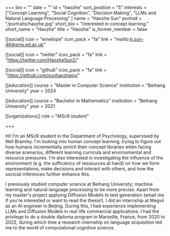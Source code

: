 +++
bio = ""
date = ""
id = "haozhe"
sort_position = "5"
interests = ["Concept Learning", "Social Cognition", "Decision Making", "LLMs and Natural Language Processing" ]
name = "Haozhe Sun"
portrait = "/portraits/haozhe.jpg"
short_bio = "Interested in concept learning."
short_name = "Haozhe"
title = "Haozhe"
is_former_member = false

[[social]]
    icon = "envelope"
    icon_pack = "fa"
    link = "mailto:h.sun-46@sms.ed.ac.uk"

[[social]]
    icon = "twitter"
    icon_pack = "fa"
    link = "https://twitter.com/HaozheSun2/"

[[social]]
    icon = "github"
    icon_pack = "fa"
    link = "https://github.com/sunhaozhepy/"

[[education]]
    course = "Master in Computer Science"
    institution = "Beihang University"
    year = 2024

[[education]]
    course = "Bachelor in Mathematics"
    institution = "Beihang University"
    year = 2021

[[organizations]]
    role = "MScR student"

+++

<!-- You can write $\LaTeX$ and *Markdown* here. -->

Hi! I'm an MScR student in the Department of Psychology, supervised by Neil Bramley. I'm looking into human concept learning, trying to figure out how humans incrementally enrich their concept libraries when facing diverse scenarios, different learning curricula and envirnomental and resource pressures. I'm also interested in investigating the influence of the environment (e.g. the sufficiency of ressources at hand) on how we form representations, make decisions and interact with others, and how the socicial inferences further enhance this.

I previously studied computer science at Beihang University; machine learning and natural language processing to be more precise. Apart from my master's project applying Diffusion Models to text generation (email me if you're interested or want to read the thesis!), I did an internship at Megvii as an AI engineer in Beijing. During this, I had experience implementing LLMs and Diffusion Models in real-life commercial applications. I had the privilege to do a double diploma program in Marseille, France, from 2020 to 2022, during which time a research internship on language acquisition led me to the world of computational cognitive science.
